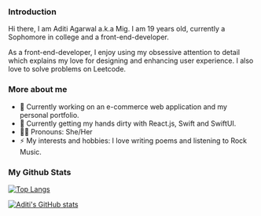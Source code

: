 ### Introduction

Hi there, I am Aditi Agarwal a.k.a Mig. I am 19 years old, currently a Sophomore in college and a front-end-developer.

As a front-end-developer, I enjoy using my obsessive attention to detail which explains my love for designing and enhancing user experience. I also love to solve problems on Leetcode.

### More about me
- 🔨 Currently working on an e-commerce web application and my personal portfolio.
- 🌱 Currently getting my hands dirty with React.js, Swift and SwiftUI.
- 💁‍♀️ Pronouns: She/Her
- ⚡ My interests and hobbies: I love writing poems and listening to Rock Music.

### My Github Stats
[![Top Langs](https://github-readme-stats.vercel.app/api/top-langs/?username=aditiagarwalmzc&layout=compact&theme=dracula)](https://github.com/anuraghazra/github-readme-stats)

[![Aditi's GitHub stats](https://github-readme-stats.vercel.app/api?username=aditiagarwalmzc&show_icons=true&theme=dracula)](https://github.com/anuraghazra/github-readme-stats)

